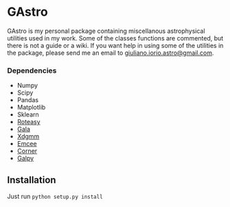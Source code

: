 # GAstro
GAstro is my personal package containing miscellanous astrophysical utilities used in my work.
Some of the classes functions are commented, but there is not a guide or a wiki.
If you want help in using some of the utilities in the package, please send me an email to giuliano.iorio.astro@gmail.com.

### Dependencies 

- Numpy
- Scipy
- Pandas
- Matplotlib
- Sklearn
- [Roteasy](https://github.com/giulianoiorio/roteasy)
- [Gala](https://github.com/adrn/gala)
- [Xdgmm](https://github.com/tholoien/XDGMM)
- [Emcee](https://emcee.readthedocs.io/en/stable/)
- [Corner](https://github.com/giulianoiorio/corner.py)
- [Galpy](https://github.com/jobovy/galpy) 

## Installation 
Just run `python setup.py install`
